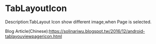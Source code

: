 # TabLayoutIcon
Description:TabLayout Icon show different image,when Page is selected.



Blog Article(Chinese):https://solinariwu.blogspot.tw/2016/12/android-tablayouviewpagericon.html

